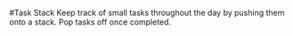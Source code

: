 #Task Stack
Keep track of small tasks throughout the day by pushing them onto a stack.
Pop tasks off once completed.

